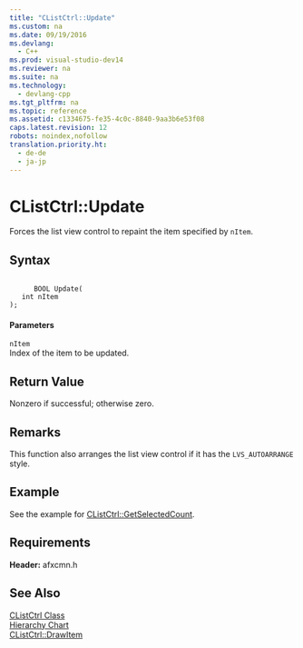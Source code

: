 ```yaml
---
title: "CListCtrl::Update"
ms.custom: na
ms.date: 09/19/2016
ms.devlang: 
  - C++
ms.prod: visual-studio-dev14
ms.reviewer: na
ms.suite: na
ms.technology: 
  - devlang-cpp
ms.tgt_pltfrm: na
ms.topic: reference
ms.assetid: c1334675-fe35-4c0c-8840-9aa3b6e53f08
caps.latest.revision: 12
robots: noindex,nofollow
translation.priority.ht: 
  - de-de
  - ja-jp
---
```

# CListCtrl::Update
Forces the list view control to repaint the item specified by `nItem`.  
  
## Syntax  
  
```  
  
      BOOL Update(  
   int nItem   
);  
```  
  
#### Parameters  
 `nItem`  
 Index of the item to be updated.  
  
## Return Value  
 Nonzero if successful; otherwise zero.  
  
## Remarks  
 This function also arranges the list view control if it has the `LVS_AUTOARRANGE` style.  
  
## Example  
 See the example for [CListCtrl::GetSelectedCount](../vs140/CListCtrl--GetSelectedCount.md).  
  
## Requirements  
 **Header:** afxcmn.h  
  
## See Also  
 [CListCtrl Class](../vs140/CListCtrl-Class.md)   
 [Hierarchy Chart](../vs140/Hierarchy-Chart.md)   
 [CListCtrl::DrawItem](../vs140/CListCtrl--DrawItem.md)